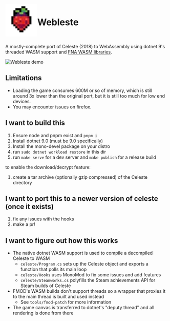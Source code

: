 <img src="frontend/public/app.webp" width=100 align="left">

<h1>Webleste</h1>

<br>

A mostly-complete port of Celeste (2018) to WebAssembly using dotnet 9's threaded WASM support and [FNA WASM libraries](https://github.com/r58playz/FNA-WASM-Build).

![Webleste demo](https://github.com/user-attachments/assets/9da839b1-0930-4534-91aa-a537a815f4ec)


## Limitations
- Loading the game consumes 600M or so of memory, which is still around 3x lower than the original port, but it is still too much for low end devices.
- You may encounter issues on firefox.

## I want to build this
1. Ensure node and pnpm exist and `pnpm i`
2. Install dotnet 9.0 (must be 9.0 specifically)
3. Install the mono-devel package on your distro
4. run `sudo dotnet workload restore` in this dir
5. run `make serve` for a dev server and `make publish` for a release build

to enable the download/decrypt feature:
1. create a tar archive (optionally gzip compressed) of the Celeste directory

## I want to port this to a newer version of celeste (once it exists)
1. fix any issues with the hooks
2. make a pr!

## I want to figure out how this works
- The native dotnet WASM support is used to compile a decompiled Celeste to WASM
    - `celeste/Program.cs` sets up the Celeste object and exports a function that polls its main loop
    - `celeste/Hooks` uses MonoMod to fix some issues and add features
    - `celeste/Steamworks.cs` polyfills the Steam achievements API for Steam builds of Celeste
- FMOD's WASM builds don't support threads so a wrapper that proxies it to the main thread is built and used instead
    - See `tools/fmod-patch` for more information
- The game canvas is transferred to dotnet's "deputy thread" and all rendering is done from there
